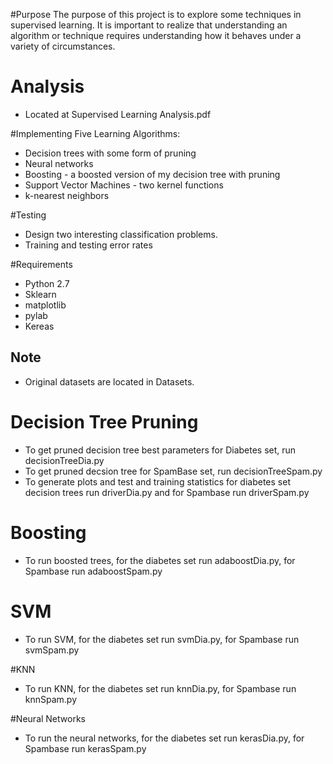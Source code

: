 #Purpose
The purpose of this project is to explore some techniques in supervised learning. It is important to realize that understanding an algorithm or technique requires understanding how it behaves under a variety of circumstances. 
# Analysis 
  * Located at Supervised Learning Analysis.pdf

#Implementing Five Learning Algorithms:

  * Decision trees with some form of pruning
  * Neural networks
  * Boosting - a boosted version of my decision tree with pruning
  * Support Vector Machines - two kernel functions
  * k-nearest neighbors

#Testing
  * Design two interesting classification problems. 
  * Training and testing error rates

#Requirements
  * Python 2.7
  * Sklearn
  * matplotlib
  * pylab
  * Kereas


## Note
  * Original datasets are located in Datasets.

# Decision Tree Pruning
  * To get pruned decision tree best parameters for Diabetes set, run decisionTreeDia.py
  * To get pruned decsion tree for SpamBase set, run decisionTreeSpam.py
  * To generate plots and test and training statistics for diabetes set decision trees run driverDia.py and for Spambase run driverSpam.py

# Boosting
  * To run boosted trees, for the diabetes set run adaboostDia.py, for Spambase run adaboostSpam.py

# SVM
  * To run SVM, for the diabetes set run svmDia.py, for Spambase run svmSpam.py

#KNN
  * To run KNN, for the diabetes set run knnDia.py, for Spambase run knnSpam.py

#Neural Networks
  * To run the neural networks, for the diabetes set run kerasDia.py, for Spambase run kerasSpam.py